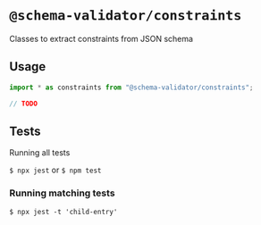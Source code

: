 # `@schema-validator/constraints`

Classes to extract constraints from JSON schema

## Usage

```ts
import * as constraints from "@schema-validator/constraints";

// TODO
```

## Tests

Running all tests

`$ npx jest` or `$ npm test`

### Running matching tests

`$ npx jest -t 'child-entry'`
